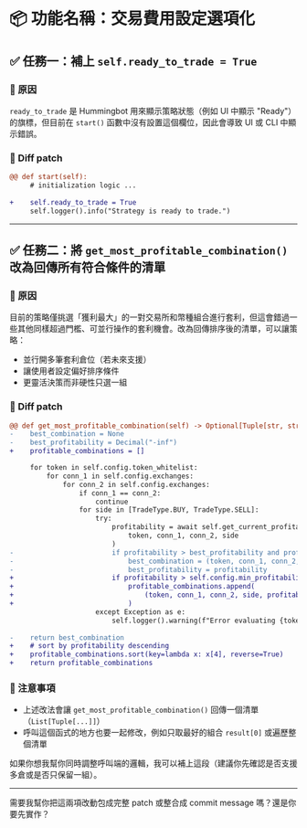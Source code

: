 # 📦 功能名稱：交易費用設定選項化

## ✅ 任務一：補上 `self.ready_to_trade = True`

### 📌 原因  
`ready_to_trade` 是 Hummingbot 用來顯示策略狀態（例如 UI 中顯示 "Ready"）的旗標，但目前在 `start()` 函數中沒有設置這個欄位，因此會導致 UI 或 CLI 中顯示錯誤。

### 🧩 Diff patch

```diff
@@ def start(self):
     # initialization logic ...
 
+    self.ready_to_trade = True
     self.logger().info("Strategy is ready to trade.")
```

---

## ✅ 任務二：將 `get_most_profitable_combination()` 改為回傳所有符合條件的清單

### 📌 原因  
目前的策略僅挑選「獲利最大」的一對交易所和幣種組合進行套利，但這會錯過一些其他同樣超過門檻、可並行操作的套利機會。改為回傳排序後的清單，可以讓策略：
- 並行開多筆套利倉位（若未來支援）
- 讓使用者設定偏好排序條件
- 更靈活決策而非硬性只選一組

### 🧩 Diff patch

```diff
@@ def get_most_profitable_combination(self) -> Optional[Tuple[str, str, TradeType, Decimal]]:
-    best_combination = None
-    best_profitability = Decimal("-inf")
+    profitable_combinations = []

     for token in self.config.token_whitelist:
         for conn_1 in self.config.exchanges:
             for conn_2 in self.config.exchanges:
                 if conn_1 == conn_2:
                     continue
                 for side in [TradeType.BUY, TradeType.SELL]:
                     try:
                         profitability = await self.get_current_profitability_after_fees(
                             token, conn_1, conn_2, side
                         )
-                        if profitability > best_profitability and profitability > self.config.min_profitability:
-                            best_combination = (token, conn_1, conn_2, side, profitability)
-                            best_profitability = profitability
+                        if profitability > self.config.min_profitability:
+                            profitable_combinations.append(
+                                (token, conn_1, conn_2, side, profitability)
+                            )
                     except Exception as e:
                         self.logger().warning(f"Error evaluating {token} on {conn_1}/{conn_2}: {e}")
 
-    return best_combination
+    # sort by profitability descending
+    profitable_combinations.sort(key=lambda x: x[4], reverse=True)
+    return profitable_combinations
```

### 📌 注意事項
- 上述改法會讓 `get_most_profitable_combination()` 回傳一個清單（`List[Tuple[...]]`）
- 呼叫這個函式的地方也要一起修改，例如只取最好的組合 `result[0]` 或遍歷整個清單

如果你想我幫你同時調整呼叫端的邏輯，我可以補上這段（建議你先確認是否支援多倉或是否只保留一組）。

---

需要我幫你把這兩項改動包成完整 patch 或整合成 commit message 嗎？還是你要先實作？